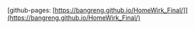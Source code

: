 [github-pages: [https://bangreng.github.io/HomeWirk_Final/]](https://bangreng.github.io/HomeWirk_Final/)
